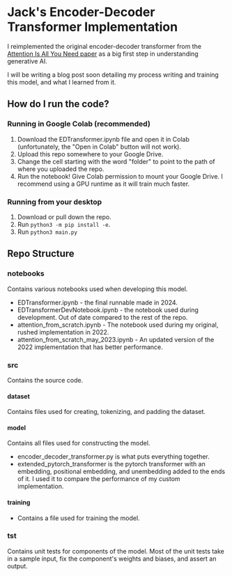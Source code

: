 # Jack's Encoder-Decoder Transformer Implementation
I reimplemented the original encoder-decoder transformer from the [Attention Is All You Need paper](https://arxiv.org/abs/1706.03762) as a big first step in understanding generative AI.

I will be writing a blog post soon detailing my process writing and training this model, and what I learned from it.

## How do I run the code?
### Running in Google Colab (recommended)
1. Download the EDTransformer.ipynb file and open it in Colab (unfortunately, the "Open in Colab" button will not work).
2. Upload this repo somewhere to your Google Drive.
3. Change the cell starting with the word "folder" to point to the path of where you uploaded the repo.
4. Run the notebook! Give Colab permission to mount your Google Drive. I recommend using a GPU runtime as it will train much faster.


### Running from your desktop
1. Download or pull down the repo.
2. Run `python3 -m pip install -e`.
3. Run `python3 main.py`

## Repo Structure
### notebooks
Contains various notebooks used when developing this model.
* EDTransformer.ipynb - the final runnable made in 2024.
* EDTransformerDevNotebook.ipynb - the notebook used during development. Out of date compared to the rest of the repo.
* attention_from_scratch.ipynb - The notebook used during my original, rushed implementation in 2022.
* attention_from_scratch_may_2023.ipynb - An updated version of the 2022 implementation that has better performance.

### src
Contains the source code.

#### dataset
Contains files used for creating, tokenizing, and padding the dataset.

#### model
Contains all files used for constructing the model. 
* encoder_decoder_transformer.py is what puts everything together.
* extended_pytorch_transformer is the pytorch transformer with an embedding, positional embedding, and unembedding added to the ends of it. I used it to compare the performance of my custom implementation.

#### training
* Contains a file used for training the model.

### tst
Contains unit tests for components of the model. Most of the unit tests take in a sample input, fix the component's weights and biases, and assert an output.
